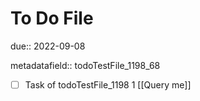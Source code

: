 # To Do File

due:: 2022-09-08

metadatafield:: todoTestFile_1198_68

- [ ] Task of todoTestFile_1198 1 [[Query me]]
